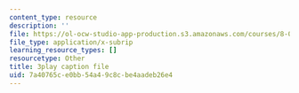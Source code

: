 ```yaml
---
content_type: resource
description: ''
file: https://ol-ocw-studio-app-production.s3.amazonaws.com/courses/8-01sc-classical-mechanics-fall-2016/7a40765ce0bb54a49c8cbe4aadeb26e4_fLuyZ7ayDog.vtt
file_type: application/x-subrip
learning_resource_types: []
resourcetype: Other
title: 3play caption file
uid: 7a40765c-e0bb-54a4-9c8c-be4aadeb26e4
---
```

